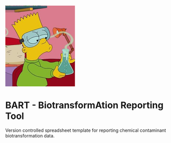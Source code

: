 ![Repo Icon](https://github.com/FennerLabs/BART/blob/main/Screenshot%202025-03-26%20130811.png)

# BART - BiotransformAtion Reporting Tool

Version controlled spreadsheet template for reporting chemical contaminant biotransformation data.
